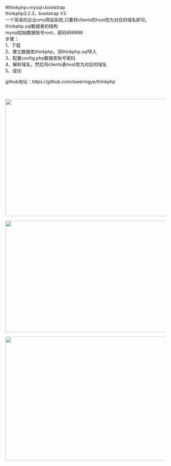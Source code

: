 #thinkphp+mysql+bootstrap
<br />thinkphp3.2.3，bootstrap V3<br />一个简易的企业cms网站系统,只要将clients的host改为对应的域名即可。<br />thinkphp.sql数据表的结构<br />mysql初始数据账号root，密码888888<br />步骤：<br />1、下载<br />2、建立数据库thinkphp，将thinkphp.sql导入<br />3、配置config.php数据库账号密码<br />4、解析域名，然后将clients表host改为对应的域名<br />5、成功
<p>github地址：https://github.com/loweringye/thinkphp</p>
<p>&nbsp;</p>
<p><img src="http://images2015.cnblogs.com/blog/489583/201608/489583-20160828200750850-1616560522.png" alt="" width="752" height="368" /></p>
<p><img src="http://images2015.cnblogs.com/blog/489583/201608/489583-20160828200824555-1478294636.png" alt="" width="693" height="350" /></p>
<p><img src="http://images2015.cnblogs.com/blog/489583/201608/489583-20160828200931591-626890660.png" alt="" width="789" height="389" /></p>
<p><img src="http://images2015.cnblogs.com/blog/489583/201608/489583-20160828200905730-137124685.png" alt="" /></p>
<p><img src="http://images2015.cnblogs.com/blog/489583/201608/489583-20160828200912262-1852334865.png" alt="" /></p>
<p>&nbsp;</p>
